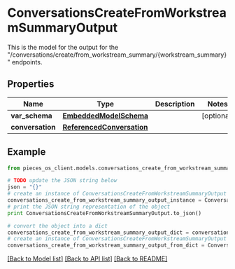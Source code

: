 # ConversationsCreateFromWorkstreamSummaryOutput

This is the model for the output for the \"/conversations/create/from_workstream_summary/{workstream_summary}\" endpoints.

## Properties
Name | Type | Description | Notes
------------ | ------------- | ------------- | -------------
**var_schema** | [**EmbeddedModelSchema**](EmbeddedModelSchema.md) |  | [optional] 
**conversation** | [**ReferencedConversation**](ReferencedConversation.md) |  | 

## Example

```python
from pieces_os_client.models.conversations_create_from_workstream_summary_output import ConversationsCreateFromWorkstreamSummaryOutput

# TODO update the JSON string below
json = "{}"
# create an instance of ConversationsCreateFromWorkstreamSummaryOutput from a JSON string
conversations_create_from_workstream_summary_output_instance = ConversationsCreateFromWorkstreamSummaryOutput.from_json(json)
# print the JSON string representation of the object
print ConversationsCreateFromWorkstreamSummaryOutput.to_json()

# convert the object into a dict
conversations_create_from_workstream_summary_output_dict = conversations_create_from_workstream_summary_output_instance.to_dict()
# create an instance of ConversationsCreateFromWorkstreamSummaryOutput from a dict
conversations_create_from_workstream_summary_output_from_dict = ConversationsCreateFromWorkstreamSummaryOutput.from_dict(conversations_create_from_workstream_summary_output_dict)
```
[[Back to Model list]](../README.md#documentation-for-models) [[Back to API list]](../README.md#documentation-for-api-endpoints) [[Back to README]](../README.md)


